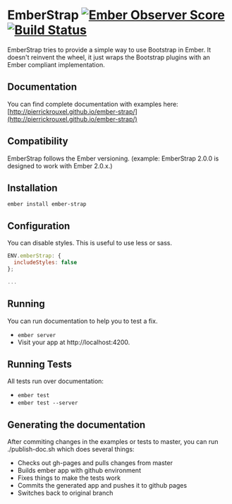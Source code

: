 # EmberStrap [![Ember Observer Score](http://emberobserver.com/badges/ember-strap.svg)](http://emberobserver.com/addons/ember-strap) [![Build Status](https://travis-ci.org/pierrickrouxel/ember-strap.svg)](https://travis-ci.org/pierrickrouxel/ember-strap)

EmberStrap tries to provide a simple way to use Bootstrap in Ember. It doesn't reinvent the wheel, it just wraps the Bootstrap plugins with an Ember compliant implementation.

## Documentation
You can find complete documentation with examples here:
[http://pierrickrouxel.github.io/ember-strap/](http://pierrickrouxel.github.io/ember-strap/)

## Compatibility

EmberStrap follows the Ember versioning. (example: EmberStrap 2.0.0 is designed to work with Ember 2.0.x.)

## Installation

`ember install ember-strap`

## Configuration

You can disable styles. This is useful to use less or sass.
```javascript
ENV.emberStrap: {
  includeStyles: false
};

...
```

## Running

You can run documentation to help you to test a fix.

* `ember server`
* Visit your app at http://localhost:4200.

## Running Tests

All tests run over documentation:

* `ember test`
* `ember test --server`

## Generating the documentation

After commiting changes in the examples or tests to master, you can run ./publish-doc.sh which does several things:

* Checks out gh-pages and pulls changes from master
* Builds ember app with github environment
* Fixes things to make the tests work
* Commits the generated app and pushes it to github pages
* Switches back to original branch
